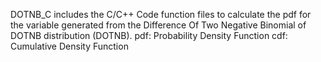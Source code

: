 DOTNB_C includes the C/C++ Code function files to calculate the pdf for the variable generated from 
the Difference Of Two Negative Binomial of DOTNB distribution (DOTNB).
pdf: Probability Density Function
cdf: Cumulative Density Function

